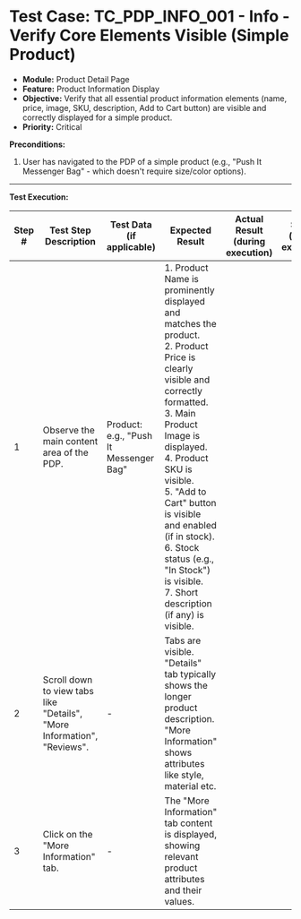 # Test Case: TC_PDP_INFO_001 - Info - Verify Core Elements Visible (Simple Product)

* **Module:** Product Detail Page
* **Feature:** Product Information Display
* **Objective:** Verify that all essential product information elements (name, price, image, SKU, description, Add to Cart button) are visible and correctly displayed for a simple product.
* **Priority:** Critical

**Preconditions:**
1.  User has navigated to the PDP of a simple product (e.g., "Push It Messenger Bag" - which doesn't require size/color options).

---
**Test Execution:**

| Step # | Test Step Description                                                                 | Test Data (if applicable)                     | Expected Result                                                                                                                               | Actual Result (during execution) | Status (during execution) | Notes (during execution) |
|--------|---------------------------------------------------------------------------------------|-----------------------------------------------|-----------------------------------------------------------------------------------------------------------------------------------------------|----------------------------------|---------------------------|--------------------------|
| 1      | Observe the main content area of the PDP.                                             | Product: e.g., "Push It Messenger Bag"        | 1. Product Name is prominently displayed and matches the product. <br> 2. Product Price is clearly visible and correctly formatted. <br> 3. Main Product Image is displayed. <br> 4. Product SKU is visible. <br> 5. "Add to Cart" button is visible and enabled (if in stock). <br> 6. Stock status (e.g., "In Stock") is visible. <br> 7. Short description (if any) is visible. |                                  |                           |                          |
| 2      | Scroll down to view tabs like "Details", "More Information", "Reviews".               | -                                             | Tabs are visible. "Details" tab typically shows the longer product description. "More Information" shows attributes like style, material etc. |                                  |                           |                          |
| 3      | Click on the "More Information" tab.                                                  | -                                             | The "More Information" tab content is displayed, showing relevant product attributes and their values.                                          |                                  |                           |                          |
